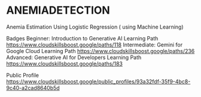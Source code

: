 ﻿# ANEMIADETECTION
Anemia Estimation Using Logistic Regression ( using Machine Learning)

Badges
Beginner: Introduction to Generative AI Learning Path
https://www.cloudskillsboost.google/paths/118
Intermediate: Gemini for Google Cloud Learning Path
https://www.cloudskillsboost.google/paths/236
Advanced: Generative AI for Developers Learning Path
https://www.cloudskillsboost.google/paths/183

Public Profile
https://www.cloudskillsboost.google/public_profiles/93a32fdf-35f9-4bc8-9c40-a2cad8640b5d

